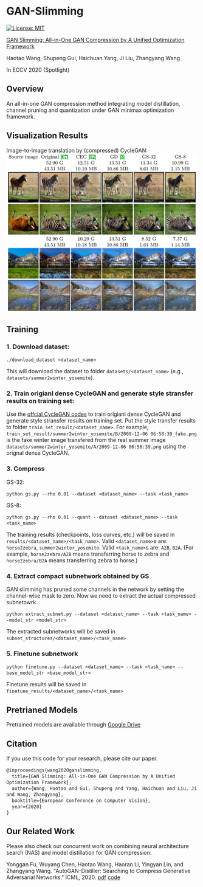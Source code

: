 # GAN-Slimming

[![License: MIT](https://img.shields.io/badge/License-MIT-green.svg)](https://opensource.org/licenses/MIT)

[GAN Slimming: All-in-One GAN Compression by A Unified Optimization Framework](https://www.ecva.net/papers/eccv_2020/papers_ECCV/papers/123490052.pdf)

Haotao Wang, Shupeng Gui, Haichuan Yang, Ji Liu, Zhangyang Wang

In ECCV 2020 (Spotlight)

## Overview
An all-in-one GAN compression method integrating model distillation, channel pruning and quantization under GAN minimax optimization framework.

## Visualization Results
Image-to-image translation by (compressed) CycleGAN:
![](results.PNG)

## Training
### 1. Download dataset:
```
./download_dataset <dataset_name>
```
This will download the dataset to folder `datasets/<dataset_name>` (e.g., `datasets/summer2winter_yosemite`).

### 2. Train origianl dense CycleGAN and generate style stransfer results on training set:
Use the [offcial CycleGAN codes](https://github.com/junyanz/pytorch-CycleGAN-and-pix2pix) to train origianl dense CycleGAN and generate style stransfer results on training set.
Put the style transfer results to folder `train_set_result/<dataset_name>`.
For example, `train_set_result/summer2winter_yosemite/B/2009-12-06 06:58:39_fake.png` is the fake winter image transfered from the real summer image `datasets/summer2winter_yosemite/A/2009-12-06 06:58:39.png` using the orignal dense CycleGAN.

### 3. Compress
GS-32:
```
python gs.py --rho 0.01 --dataset <dataset_name> --task <task_name>
```

GS-8:
```
python gs.py --rho 0.01 --quant --dataset <dataset_name> --task <task_name>
```

The training results (checkpoints, loss curves, etc.) will be saved in `results/<dataset_name>/<task_name>`.
Valid `<dataset_name>`s are: `horse2zebra`, `summer2winter_yosemite`.
Valid `<task_name>`s are: `A2B`, `B2A`. (For example, `horse2zebra/A2B` means transferring horse to zebra and `horse2zebra/B2A` means transferring zebra to horse.)


### 4. Extract compact subnetwork obtained by GS
GAN slimming has pruned some channels in the network by setting the channel-wise mask to zero. Now we need to extract the actual compressed subnetowrk.

```
python extract_subnet.py --dataset <dataset_name> --task <task_name> --model_str <model_str> 
```

The extracted subnetworks will be saved in `subnet_structures/<dataset_name>/<task_name>`

### 5. Finetune subnetwork
```
python finetune.py --dataset <dataset_name> --task <task_name> --base_model_str <base_model_str>
```

Finetune results will be saved in `finetune_results/<dataset_name>/<task_name>`

## Pretrianed Models
Pretrained models are available through [Google Drive](https://drive.google.com/drive/folders/1aBAyuaGX1jxF3lqx1HEzEieX_cXjIapq?usp=sharing)

## Citation
If you use this code for your research, please cite our paper.
```
@inproceedings{wang2020ganslimming,
  title={GAN Slimming: All-in-One GAN Compression by A Unified Optimization Framework},
  author={Wang, Haotao and Gui, Shupeng and Yang, Haichuan and Liu, Ji and Wang, Zhangyang},
  booktitle={European Conference on Computer Vision},
  year={2020}
}
```

## Our Related Work
Please also check our concurrent work on combining neural architecture search (NAS) and model distillation for GAN compression:

Yonggan Fu, Wuyang Chen, Haotao Wang, Haoran Li, Yingyan Lin, and Zhangyang Wang. "AutoGAN-Distiller: Searching to Compress Generative Adversarial Networks." ICML, 2020.
[pdf](https://arxiv.org/pdf/2006.08198.pdf) [code](https://github.com/VITA-Group/AGD)